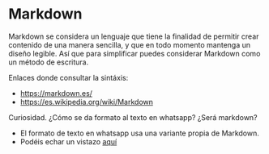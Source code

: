 # Markdown

Markdown se considera un lenguaje que tiene la finalidad de permitir crear contenido de una manera sencilla, y que en todo momento mantenga un diseño legible. Así que para simplificar puedes considerar Markdown como un método de escritura.

Enlaces donde consultar la sintáxis:

- https://markdown.es/
- https://es.wikipedia.org/wiki/Markdown


Curiosidad. ¿Cómo se da formato al texto en whatsapp? ¿Será markdown?

- El formato de texto en whatsapp usa una variante propia de Markdown. 
- Podéis echar un vistazo  [aquí](https://faq.whatsapp.com/539178204879377/?cms_platform=web&locale=es_LA)